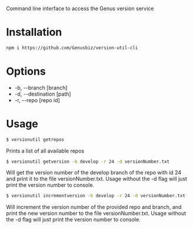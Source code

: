 Command line interface to access the Genus version service

# Installation

```sh
npm i https://github.com/Genusbiz/version-util-cli
```

# Options

* -b, --branch [branch] 
* -d, --destination [path]
* -r, --repo [repo id] 

# Usage

```sh
$ versionutil getrepos
```
Prints a list of all available repos

```sh
$ versionutil getversion -b develop -r 24 -d versionNumber.txt
```
Will get the version number of the develop branch of the repo with id 24 and print it to the file versionNumber.txt. Usage without the -d flag will just print the version number to console.

```sh
$ versionutil incrementversion -b develop -r 24 -d versionNumber.txt
```
Will increment the version number of the provided repo and branch, and print the new version number to the file versionNumber.txt. Usage without the -d flag will just print the version number to console.

